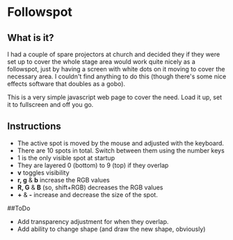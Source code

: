 # Followspot

## What is it?
I had a couple of spare projectors at church and decided they if they were set up to cover the whole stage area would work quite nicely as a followspot, just by having a screen with white dots on it moving to cover the necessary area.
I couldn't find anything to do this (though there's some nice effects software that doubles as a gobo).

This is a very simple javascript web page to cover the need. Load it up, set it to fullscreen and off you go.

## Instructions
- The active spot is moved by the mouse and adjusted with the keyboard.
- There are 10 spots in total. Switch between them using the number keys
- 1 is the only visible spot at startup
- They are layered 0 (bottom) to 9 (top) if they overlap
- **v** toggles visibility
- **r, g** & **b** increase the RGB values
- **R, G** & **B** (so, shift+RGB) decreases the RGB values
- **+** & **-** increase and decrease the size of the spot.

##ToDo
- Add transparency adjustment for when they overlap.
- Add ability to change shape (and draw the new shape, obviously)